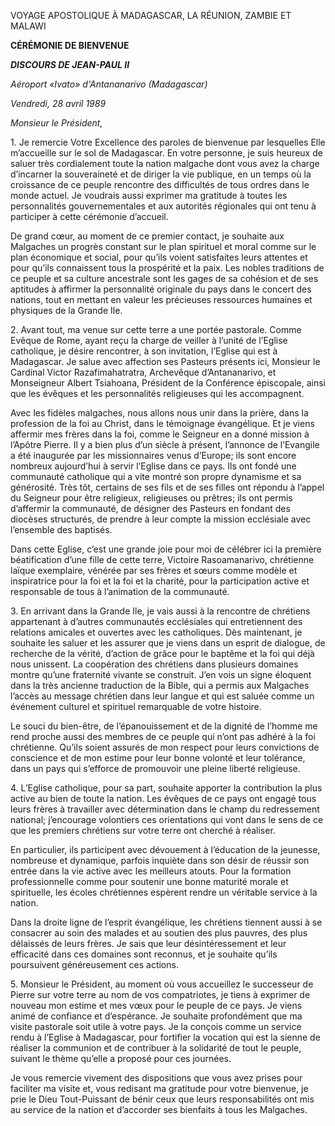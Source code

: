 VOYAGE APOSTOLIQUE À MADAGASCAR, LA RÉUNION, ZAMBIE ET MALAWI

**CÉRÉMONIE DE BIENVENUE**

***DISCOURS DE JEAN-PAUL II***

*Aéroport «Ivato» d'Antananarivo (Madagascar)*

*Vendredi, 28 avril 1989*

*Monsieur le Président,*

1\. Je remercie Votre Excellence des paroles de bienvenue par lesquelles Elle m’accueille sur le sol de Madagascar. En votre personne, je suis heureux de saluer très cordialement toute la nation malgache dont vous avez la charge d’incarner la souveraineté et de diriger la vie publique, en un temps où la croissance de ce peuple rencontre des difficultés de tous ordres dans le monde actuel. Je voudrais aussi exprimer ma gratitude à toutes les personnalités gouvernementales et aux autorités régionales qui ont tenu à participer à cette cérémonie d’accueil.

De grand cœur, au moment de ce premier contact, je souhaite aux Malgaches un progrès constant sur le plan spirituel et moral comme sur le plan économique et social, pour qu’ils voient satisfaites leurs attentes et pour qu’ils connaissent tous la prospérité et la paix. Les nobles traditions de ce peuple et sa culture ancestrale sont les gages de sa cohésion et de ses aptitudes à affirmer la personnalité originale du pays dans le concert des nations, tout en mettant en valeur les précieuses ressources humaines et physiques de la Grande Ile.

2\. Avant tout, ma venue sur cette terre a une portée pastorale. Comme Evêque de Rome, ayant reçu la charge de veiller à l’unité de l’Eglise catholique, je désire rencontrer, à son invitation, l’Eglise qui est à Madagascar. Je salue avec affection ses Pasteurs présents ici, Monsieur le Cardinal Victor Razafimahatratra, Archevêque d’Antananarivo, et Monseigneur Albert Tsiahoana, Président de la Conférence épiscopale, ainsi que les évêques et les personnalités religieuses qui les accompagnent.

Avec les fidèles malgaches, nous allons nous unir dans la prière, dans la profession de la foi au Christ, dans le témoignage évangélique. Et je viens affermir mes frères dans la foi, comme le Seigneur en a donné mission à l’Apôtre Pierre. Il y a bien plus d’un siècle à présent, l’annonce de l’Evangile a été inaugurée par les missionnaires venus d’Europe; ils sont encore nombreux aujourd’hui à servir l’Eglise dans ce pays. Ils ont fondé une communauté catholique qui a vite montré son propre dynamisme et sa générosité. Très tôt, certains de ses fils et de ses filles ont répondu à l’appel du Seigneur pour être religieux, religieuses ou prêtres; ils ont permis d’affermir la communauté, de désigner des Pasteurs en fondant des diocèses structurés, de prendre à leur compte la mission ecclésiale avec l’ensemble des baptisés.

Dans cette Eglise, c’est une grande joie pour moi de célébrer ici la première béatification d’une fille de cette terre, Victoire Rasoamanarivo, chrétienne laïque exemplaire, vénérée par ses frères et sœurs comme modèle et inspiratrice pour la foi et la foi et la charité, pour la participation active et responsable de tous à l’animation de la communauté.

3\. En arrivant dans la Grande Ile, je vais aussi à la rencontre de chrétiens appartenant à d’autres communautés ecclésiales qui entretiennent des relations amicales et ouvertes avec les catholiques. Dès maintenant, je souhaite les saluer et les assurer que je viens dans un esprit de dialogue, de recherche de la vérité, d’action de grâce pour le baptême et la foi qui déjà nous unissent. La coopération des chrétiens dans plusieurs domaines montre qu’une fraternité vivante se construit. J’en vois un signe éloquent dans la très ancienne traduction de la Bible, qui a permis aux Malgaches l’accès au message chrétien dans leur langue et qui est saluée comme un événement culturel et spirituel remarquable de votre histoire.

Le souci du bien-être, de l’épanouissement et de la dignité de l’homme me rend proche aussi des membres de ce peuple qui n’ont pas adhéré à la foi chrétienne. Qu’ils soient assurés de mon respect pour leurs convictions de conscience et de mon estime pour leur bonne volonté et leur tolérance, dans un pays qui s’efforce de promouvoir une pleine liberté religieuse.

4\. L’Eglise catholique, pour sa part, souhaite apporter la contribution la plus active au bien de toute la nation. Les évêques de ce pays ont engagé tous leurs frères à travailler avec détermination dans le champ du redressement national; j’encourage volontiers ces orientations qui vont dans le sens de ce que les premiers chrétiens sur votre terre ont cherché à réaliser.

En particulier, ils participent avec dévouement à l’éducation de la jeunesse, nombreuse et dynamique, parfois inquiète dans son désir de réussir son entrée dans la vie active avec les meilleurs atouts. Pour la formation professionnelle comme pour soutenir une bonne maturité morale et spirituelle, les écoles chrétiennes espèrent rendre un véritable service à la nation.

Dans la droite ligne de l’esprit évangélique, les chrétiens tiennent aussi à se consacrer au soin des malades et au soutien des plus pauvres, des plus délaissés de leurs frères. Je sais que leur désintéressement et leur efficacité dans ces domaines sont reconnus, et je souhaite qu’ils poursuivent généreusement ces actions.

5\. Monsieur le Président, au moment où vous accueillez le successeur de Pierre sur votre terre au nom de vos compatriotes, je tiens à exprimer de nouveau mon estime et mes vœux pour le peuple de ce pays. Je viens animé de confiance et d’espérance. Je souhaite profondément que ma visite pastorale soit utile à votre pays. Je la conçois comme un service rendu à l’Eglise à Madagascar, pour fortifier la vocation qui est la sienne de réaliser la communion et de contribuer à la solidarité de tout le peuple, suivant le thème qu’elle a proposé pour ces journées.

Je vous remercie vivement des dispositions que vous avez prises pour faciliter ma visite et, vous redisant ma gratitude pour votre bienvenue, je prie le Dieu Tout-Puissant de bénir ceux que leurs responsabilités ont mis au service de la nation et d’accorder ses bienfaits à tous les Malgaches.